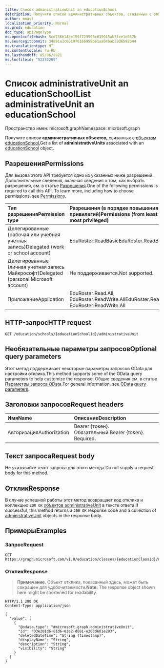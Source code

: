 ```yaml
---
title: Список administrativeUnit an educationSchool
description: Получите список административных объектов, связанных с объектом educationSchool.
author: mmast
localization_priority: Normal
ms.prod: education
doc_type: apiPageType
ms.openlocfilehash: 5cd736b14be199f729556c619015ab5fee1e857b
ms.sourcegitcommit: 34891a1c601976166958be1aa04bab5936592b44
ms.translationtype: MT
ms.contentlocale: ru-RU
ms.lasthandoff: 05/06/2021
ms.locfileid: "52232289"
---
```

# <a name="list-administrativeunit-an-educationschool"></a><span data-ttu-id="91274-103">Список administrativeUnit an educationSchool</span><span class="sxs-lookup"><span data-stu-id="91274-103">List administrativeUnit an educationSchool</span></span>

<span data-ttu-id="91274-104">Пространство имен: microsoft.graph</span><span class="sxs-lookup"><span data-stu-id="91274-104">Namespace: microsoft.graph</span></span>

<span data-ttu-id="91274-105">Получите список **административных объектов,** связанных с [объектом educationSchool.](../resources/educationschool.md)</span><span class="sxs-lookup"><span data-stu-id="91274-105">Get a list of **administrativeUnits** associated with an [educationSchool](../resources/educationschool.md) object.</span></span>
## <a name="permissions"></a><span data-ttu-id="91274-106">Разрешения</span><span class="sxs-lookup"><span data-stu-id="91274-106">Permissions</span></span>

<span data-ttu-id="91274-p101">Для вызова этого API требуется одно из указанных ниже разрешений. Дополнительные сведения, включая сведения о том, как выбрать разрешения, см. в статье [Разрешения](/graph/permissions-reference).</span><span class="sxs-lookup"><span data-stu-id="91274-p101">One of the following permissions is required to call this API. To learn more, including how to choose permissions, see [Permissions](/graph/permissions-reference).</span></span>

| <span data-ttu-id="91274-109">Тип разрешения</span><span class="sxs-lookup"><span data-stu-id="91274-109">Permission type</span></span>                        | <span data-ttu-id="91274-110">Разрешения (в порядке повышения привилегий)</span><span class="sxs-lookup"><span data-stu-id="91274-110">Permissions (from least to most privileged)</span></span> |
| :------------------------------------- | :------------------------------------------ |
| <span data-ttu-id="91274-111">Делегированные (рабочая или учебная учетная запись)</span><span class="sxs-lookup"><span data-stu-id="91274-111">Delegated (work or school account)</span></span>     | <span data-ttu-id="91274-112">EduRoster.ReadBasic</span><span class="sxs-lookup"><span data-stu-id="91274-112">EduRoster.ReadBasic</span></span>                         |
| <span data-ttu-id="91274-113">Делегированные (личная учетная запись Майкрософт)</span><span class="sxs-lookup"><span data-stu-id="91274-113">Delegated (personal Microsoft account)</span></span> | <span data-ttu-id="91274-114">Не поддерживается.</span><span class="sxs-lookup"><span data-stu-id="91274-114">Not supported.</span></span>                              |
| <span data-ttu-id="91274-115">Приложение</span><span class="sxs-lookup"><span data-stu-id="91274-115">Application</span></span>                            | <span data-ttu-id="91274-116">EduRoster.Read.All, EduRoster.ReadWrite.All</span><span class="sxs-lookup"><span data-stu-id="91274-116">EduRoster.Read.All, EduRoster.ReadWrite.All</span></span> |

## <a name="http-request"></a><span data-ttu-id="91274-117">HTTP-запрос</span><span class="sxs-lookup"><span data-stu-id="91274-117">HTTP request</span></span>

<!-- {
  "blockType": "ignored"
}
-->

```http
GET /education/schools/{educationSchoolId}/administrativeUnit
```

## <a name="optional-query-parameters"></a><span data-ttu-id="91274-118">Необязательные параметры запросов</span><span class="sxs-lookup"><span data-stu-id="91274-118">Optional query parameters</span></span>

<span data-ttu-id="91274-119">Этот метод поддерживает некоторые параметры запросов OData для настройки отклика.</span><span class="sxs-lookup"><span data-stu-id="91274-119">This method supports some of the OData query parameters to help customize the response.</span></span> <span data-ttu-id="91274-120">Общие сведения см. в статье [Параметры запроса OData](/graph/query-parameters).</span><span class="sxs-lookup"><span data-stu-id="91274-120">For general information, see [OData query parameters](/graph/query-parameters).</span></span>

## <a name="request-headers"></a><span data-ttu-id="91274-121">Заголовки запросов</span><span class="sxs-lookup"><span data-stu-id="91274-121">Request headers</span></span>

| <span data-ttu-id="91274-122">Имя</span><span class="sxs-lookup"><span data-stu-id="91274-122">Name</span></span>          | <span data-ttu-id="91274-123">Описание</span><span class="sxs-lookup"><span data-stu-id="91274-123">Description</span></span>               |
| :------------ | :------------------------ |
| <span data-ttu-id="91274-124">Авторизация</span><span class="sxs-lookup"><span data-stu-id="91274-124">Authorization</span></span> | <span data-ttu-id="91274-p103">Bearer {токен}. Обязательный.</span><span class="sxs-lookup"><span data-stu-id="91274-p103">Bearer {token}. Required.</span></span> |

## <a name="request-body"></a><span data-ttu-id="91274-127">Текст запроса</span><span class="sxs-lookup"><span data-stu-id="91274-127">Request body</span></span>

<span data-ttu-id="91274-128">Не указывайте текст запроса для этого метода.</span><span class="sxs-lookup"><span data-stu-id="91274-128">Do not supply a request body for this method.</span></span>

## <a name="response"></a><span data-ttu-id="91274-129">Отклик</span><span class="sxs-lookup"><span data-stu-id="91274-129">Response</span></span>

<span data-ttu-id="91274-130">В случае успешной работы этот метод возвращает код отклика и коллекцию `200 OK` [объектов administrativeUnit](../resources/administrativeunit.md) в тексте ответа.</span><span class="sxs-lookup"><span data-stu-id="91274-130">If successful, this method returns a `200 OK` response code and a collection of [administrativeUnit](../resources/administrativeunit.md) objects in the response body.</span></span>

## <a name="examples"></a><span data-ttu-id="91274-131">Примеры</span><span class="sxs-lookup"><span data-stu-id="91274-131">Examples</span></span>

### <a name="request"></a><span data-ttu-id="91274-132">Запрос</span><span class="sxs-lookup"><span data-stu-id="91274-132">Request</span></span>

<!-- {
  "blockType": "request",
  "name": "list_administrativeunit"
}
-->

```http
GET https://graph.microsoft.com/v1.0/education/classes/{educationClassId}/members/{educationUserId}/schools/{educationSchoolId}/administrativeUnit
```

### <a name="response"></a><span data-ttu-id="91274-133">Отклик</span><span class="sxs-lookup"><span data-stu-id="91274-133">Response</span></span>

> <span data-ttu-id="91274-134">**Примечание.** Объект отклика, показанный здесь, может быть сокращен для удобочитаемости.</span><span class="sxs-lookup"><span data-stu-id="91274-134">**Note:** The response object shown here might be shortened for readability.</span></span>

<!-- {
  "blockType": "response",
  "truncated": true,
  "@odata.type": "Collection(microsoft.graph.administrativeUnit)"
}
-->

```http
HTTP/1.1 200 OK
Content-Type: application/json

{
  "value": [
    {
      "@odata.type": "#microsoft.graph.administrativeUnit",
      "id": "03e281d6-81d6-03e2-d681-e203d681e203",
      "deletedDateTime": "String (timestamp)",
      "displayName": "String",
      "description": "String",
      "visibility": "String"
    }
  ]
}
```
